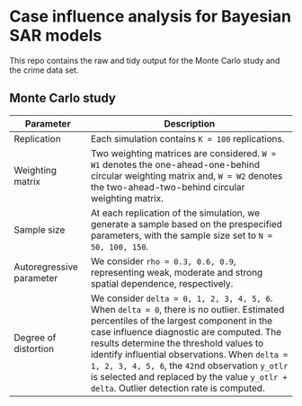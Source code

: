 # Case influence analysis for Bayesian SAR models

This repo contains the raw and tidy output for the Monte Carlo study and the crime data set.

## Monte Carlo study

| Parameter | Description |
| --------- | ----------- |
| Replication | Each simulation contains `K = 100` replications. |
| Weighting matrix | Two weighting matrices are considered. `W = W1` denotes the one-ahead-one-behind circular weighting matrix and, `W = W2` denotes the two-ahead-two-behind circular weighting matrix. |
| Sample size | At each replication of the simulation, we generate a sample based on the prespecified parameters, with the sample size set to `N = 50, 100, 150`. |
| Autoregressive parameter | We consider `rho = 0.3, 0.6, 0.9`, representing weak, moderate and strong spatial dependence, respectively. |
| Degree of distortion | We consider `delta = 0, 1, 2, 3, 4, 5, 6`. When `delta = 0`, there is no outlier. Estimated percentiles of the largest component in the case influence diagnostic are computed. The results determine the threshold values to identify influential observations. When `delta = 1, 2, 3, 4, 5, 6`, the `42`nd observation `y_otlr` is selected and replaced by the value `y_otlr + delta`. Outlier detection rate is computed. |
